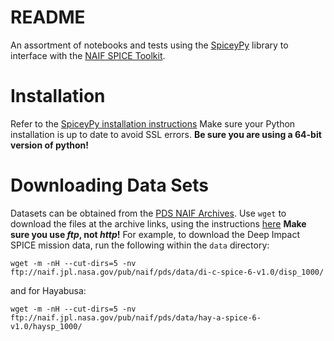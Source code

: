 # README
An assortment of notebooks and tests using the [SpiceyPy](https://github.com/AndrewAnnex/SpiceyPy) library to interface with 
the [NAIF SPICE Toolkit](https://naif.jpl.nasa.gov/naif/toolkit.html).

# Installation
Refer to the [SpiceyPy installation instructions](https://github.com/AndrewAnnex/SpiceyPy/blob/master/docs/installation.rst)
Make sure your Python installation is up to date to avoid SSL errors. **Be sure you are using a 64-bit version of 
python!**

# Downloading Data Sets
Datasets can be obtained from the [PDS NAIF Archives](https://naif.jpl.nasa.gov/naif/data_archived.html). 
Use `wget` to download the files at the archive links, using the instructions [here](https://naif.jpl.nasa.gov/naif/download_tip.html)
**Make sure you use _ftp_, not _http_!** For example, to download the Deep Impact SPICE mission data, run the following within the `data` directory:

    wget -m -nH --cut-dirs=5 -nv ftp://naif.jpl.nasa.gov/pub/naif/pds/data/di-c-spice-6-v1.0/disp_1000/

and for Hayabusa:

    wget -m -nH --cut-dirs=5 -nv ftp://naif.jpl.nasa.gov/pub/naif/pds/data/hay-a-spice-6-v1.0/haysp_1000/
